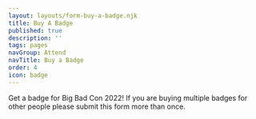 ```yaml
---
layout: layouts/form-buy-a-badge.njk
title: Buy A Badge
published: true
description: ''
tags: pages
navGroup: Attend
navTitle: Buy a Badge
order: 4
icon: badge
---
```


Get a badge for Big Bad Con 2022! If you are buying multiple badges for other people please submit this form more than once.